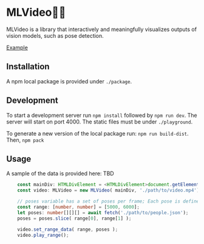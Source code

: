 # MLVideo:running_woman:

MLVideo is a library that interactively and meaningfully visualizes outputs of vision models, such as pose detection. 

[Example](https://github.com/joaorulff/MLVideo/assets/7430591/447d3559-61ec-4252-bee3-3036f24ddcb3)


## Installation

A npm local package is provided under ``./package``.

## Development

To start a development server run ``npm install`` followed by ``npm run dev``. The server will start on port 4000. The static files must be under ``./playground``.

To generate a new version of the local package run: ```npm run build-dist```. Then, ```npm pack```

## Usage

A sample of the data is provided here: TBD

```typescript
    const mainDiv: HTMLDivElement = <HTMLDivElement>document.getElementById('div-container');
    const video: MLVideo = new MLVideo( mainDiv, './path/to/video.mp4');

    // poses variable has a set of poses per frame; Each pose is defined by a set of joints ([number, number]). We assume there will be 17 joints per skeleton, following the YOLO pose format. 
    const range: [number, number] = [5000, 6000];
    let poses: number[][][] = await fetch('./path/to/people.json');
    poses = poses.slice( range[0], range[1] );

    video.set_range_data( range, poses );
    video.play_range();
```





